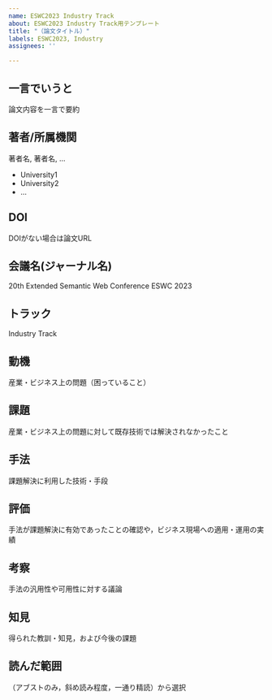 ```yaml
---
name: ESWC2023 Industry Track
about: ESWC2023 Industry Track用テンプレート
title: "（論文タイトル）"
labels: ESWC2023, Industry
assignees: ''

---
```


## 一言でいうと
論文内容を一言で要約  
## 著者/所属機関
著者名, 著者名, ...
- University1
- University2
- ...

## DOI
DOIがない場合は論文URL  
## 会議名(ジャーナル名)  
20th Extended Semantic Web Conference ESWC 2023
## トラック
Industry Track

## 動機
産業・ビジネス上の問題（困っていること）

## 課題
産業・ビジネス上の問題に対して既存技術では解決されなかったこと

## 手法
課題解決に利用した技術・手段

## 評価
手法が課題解決に有効であったことの確認や，ビジネス現場への適用・運用の実績

## 考察
手法の汎用性や可用性に対する議論

## 知見
得られた教訓・知見，および今後の課題

## 読んだ範囲
（アブストのみ，斜め読み程度，一通り精読）から選択
